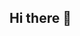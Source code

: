 ## Hi there 👋

<!--
**LSeungHyun/LSeungHyun** is a ✨ _special_ ✨ repository because its `README.md` (this file) appears on your GitHub profile.
<img src="https://img.shields.io/badge/Firebase-FFCA28?style=flat-square&logo=firebase&logoColor=white"/>
Here are some ideas to get you started:

- 🔭 I’m currently working on ...
- 🌱 I’m currently learning ...
- 👯 I’m looking to collaborate on ...
- 🤔 I’m looking for help with ...
- 💬 Ask me about ...
- 📫 How to reach me: ...
- 😄 Pronouns: ...
- ⚡ Fun fact: ...
-->
